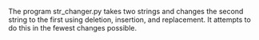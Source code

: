 The program str_changer.py takes two strings and changes the
second string to the first using deletion, insertion, and
replacement. It attempts to do this in the fewest changes possible.
